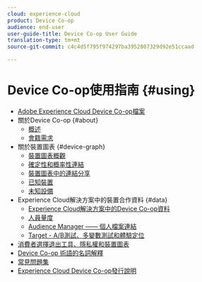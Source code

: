 ```yaml
---
cloud: experience-cloud
product: Device Co-op
audience: end-user
user-guide-title: Device Co-op User Guide
translation-type: tm+mt
source-git-commit: c4c4d5f795f974297ba3952807329d92e51ccaad

---
```



# Device Co-op使用指南 {#using}

+ [Adobe Experience Cloud Device Co-op檔案](home.md)
+ 關於Device Co-op {#about}
   + [概述](about/overview.md)
   + [會籍需求](about/requirements.md)
+ 關於裝置圖表 {#device-graph}
   + [裝置圖表概觀](processes/device-graph-overview.md)
   + [確定性和概率性連結](processes/links.md)
   + [裝置圖表中的連結分享](processes/link-sharing.md)
   + [已知裝置](processes/known-device.md)
   + [未知設備](processes/unknown-device.md)
+ Experience Cloud解決方案中的裝置合作資料 {#data}
   + [Experience Cloud解決方案中的Device Co-op資料](other-solutions/other-solutions.md)
   + [人員量度](other-solutions/people.md)
   + [Audience Manager —— 個人檔案連結](other-solutions/proflie-link.md)
   + [Target - A/B測試、多變數測試和體驗定位](other-solutions/target.md)
+ [消費者選擇退出工具、隱私權和裝置圖表](privacy.md)
+ [Device Co-op 術語的名詞解釋](glossary.md)
+ [常見問題集](faq.md)
+ [Experience Cloud Device Co-op發行說明](release-notes.md)
